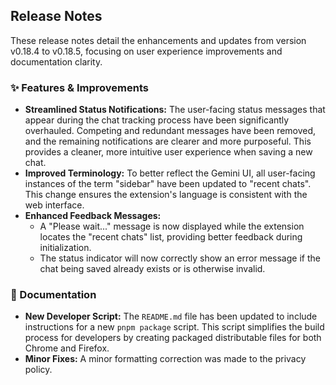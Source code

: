 ## Release Notes

These release notes detail the enhancements and updates from version v0.18.4 to v0.18.5, focusing on user experience improvements and documentation clarity.

### ✨ Features & Improvements

* **Streamlined Status Notifications:** The user-facing status messages that appear during the chat tracking process have been significantly overhauled. Competing and redundant messages have been removed, and the remaining notifications are clearer and more purposeful. This provides a cleaner, more intuitive user experience when saving a new chat.
* **Improved Terminology:** To better reflect the Gemini UI, all user-facing instances of the term "sidebar" have been updated to "recent chats". This change ensures the extension's language is consistent with the web interface.
* **Enhanced Feedback Messages:**
    * A "Please wait..." message is now displayed while the extension locates the "recent chats" list, providing better feedback during initialization.
    * The status indicator will now correctly show an error message if the chat being saved already exists or is otherwise invalid.

### 📄 Documentation

* **New Developer Script:** The `README.md` file has been updated to include instructions for a new `pnpm package` script. This script simplifies the build process for developers by creating packaged distributable files for both Chrome and Firefox.
* **Minor Fixes:** A minor formatting correction was made to the privacy policy.